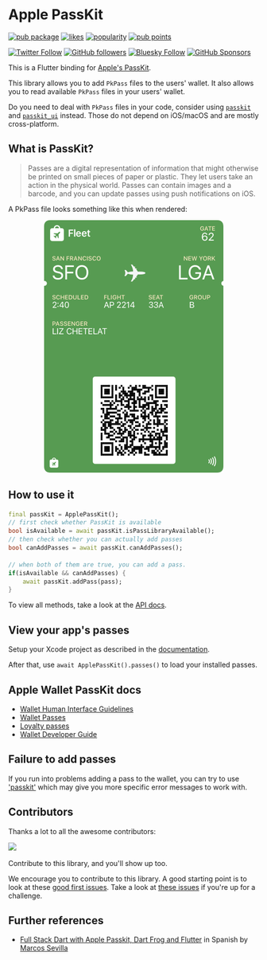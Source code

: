 # Apple PassKit

[![pub package](https://img.shields.io/pub/v/apple_passkit.svg)](https://pub.dev/packages/apple_passkit)
[![likes](https://img.shields.io/pub/likes/apple_passkit)](https://pub.dev/packages/apple_passkit/score)
[![popularity](https://img.shields.io/pub/popularity/apple_passkit)](https://pub.dev/packages/apple_passkit/score)
[![pub points](https://img.shields.io/pub/points/apple_passkit)](https://pub.dev/packages/apple_passkit/score)


[![Twitter Follow](https://img.shields.io/twitter/follow/ue_man?style=social)](https://twitter.com/ue_man)
[![GitHub followers](https://img.shields.io/github/followers/ueman?style=social)](https://github.com/ueman)
[![Bluesky Follow](https://img.shields.io/badge/Follow%20on%20Bluesky-08f)](https://bsky.app/profile/uekoetter.dev)
[![GitHub Sponsors](https://img.shields.io/badge/Sponsor-30363D?style=flat&logo=GitHub-Sponsors&logoColor=#EA4AAA)](https://github.com/sponsors/ueman)


This is a Flutter binding for [Apple's PassKit](https://developer.apple.com/documentation/passkit).

This library allows you to add `PkPass` files to the users' wallet.
It also allows you to read available `PkPass` files in your users' wallet.

Do you need to deal with `PkPass` files in your code, consider using 
[`passkit`](https://pub.dev/packages/passkit) and [`passkit_ui`](https://pub.dev/packages/passkit_ui) instead. Those do not depend on iOS/macOS and are mostly cross-platform.

## What is PassKit?

> Passes are a digital representation of information that might otherwise be printed on small pieces of paper or plastic. They let users take an action in the physical world. Passes can contain images and a barcode, and you can update passes using push notifications on iOS.

A PkPass file looks something like this when rendered:

<p align="center">
  <img src="https://raw.githubusercontent.com/ueman/passkit/master/apple_passkit/assets/boarding_pass.webp"/>
</p>

## How to use it

```dart
final passKit = ApplePassKit();
// first check whether PassKit is available
bool isAvailable = await passKit.isPassLibraryAvailable();
// then check whether you can actually add passes
bool canAddPasses = await passKit.canAddPasses();

// when both of them are true, you can add a pass.
if(isAvailable && canAddPasses) {
    await passKit.addPass(pass);
}
```

To view all methods, take a look at the [API docs](https://pub.dev/documentation/apple_passkit/latest/apple_passkit/ApplePassKit-class.html).

## View your app's passes

Setup your Xcode project as described in the [documentation](https://help.apple.com/xcode/mac/current/#/devfc3f493bb).

After that, use `await ApplePassKit().passes()` to load your installed passes.

## Apple Wallet PassKit docs

- [Wallet Human Interface Guidelines](https://developer.apple.com/design/human-interface-guidelines/wallet)
- [Wallet Passes](https://developer.apple.com/documentation/walletpasses/)
- [Loyalty passes](https://developer.apple.com/wallet/loyalty-passes/)
- [Wallet Developer Guide](https://developer.apple.com/library/archive/documentation/UserExperience/Conceptual/PassKit_PG/index.html#//apple_ref/doc/uid/TP40012195-CH1-SW1)

## Failure to add passes

If you run into problems adding a pass to the wallet, you can try
to use ['passkit'](https://pub.dev/packages/passkit) which may give you more specific error messages to work with.

## Contributors

Thanks a lot to all the awesome contributors:

<a href="https://github.com/ueman/passkit/graphs/contributors">
  <img src="https://contrib.rocks/image?repo=ueman/passkit" />
</a>

Contribute to this library, and you'll show up too.

We encourage you to contribute to this library.
A good starting point is to look at these [good first issues](https://github.com/ueman/passkit/issues?q=is%3Aopen+is%3Aissue+label%3A%22package%3A+apple_passkit%22+label%3A%22good+first+issue%22). Take a look at [these issues](https://github.com/ueman/passkit/issues?q=is%3Aopen+is%3Aissue+label%3A%22package%3A+apple_passkit%22)
if you're up for a challenge.

## Further references

- [Full Stack Dart with Apple Passkit, Dart Frog and Flutter](https://www.youtube.com/live/FUDhgGmygKM?si=4nIR7SOYTIwYNJP4&t=27233) in Spanish by [Marcos Sevilla](https://github.com/marcossevilla)
